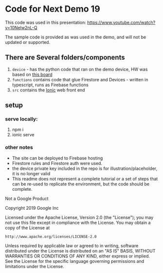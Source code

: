 # Code for Next Demo 19

This code was used in this presentation: https://www.youtube.com/watch?v=10Nelw2nL-Q

The sample code is provided as was used in the demo, and will not be updated or supported.

## There are Several folders/components

1. `device` - has the python code that ran on the demo device, HW was based on [this board](https://coral.ai/products/environmental)
1. `functions` contains code that glue Firestore and Devices - written in typescript, runs as Firebase functions
1. `src` contains the [Ionic](https://ionicframework.com/getting-started) web front end

## setup

### serve locally:

1. npm i
2. ionic serve


### other notes

 - The site can be deployed to Firebase hosting
 - Firestore rules and Firestore auth were used.
 - the device private key included in the repo is for illustration/placeholder, it is no longer valid
 - This readme does not represent a complete tutorial or a set of steps that can be re-used to replicate the environment, but the code should be complete.
 

Not a Google Product

Copyright 2019 Google Inc

Licensed under the Apache License, Version 2.0 (the "License");
you may not use this file except in compliance with the License.
You may obtain a copy of the License at

    http://www.apache.org/licenses/LICENSE-2.0

Unless required by applicable law or agreed to in writing, software
distributed under the License is distributed on an "AS IS" BASIS,
WITHOUT WARRANTIES OR CONDITIONS OF ANY KIND, either express or implied.
See the License for the specific language governing permissions and
limitations under the License.
